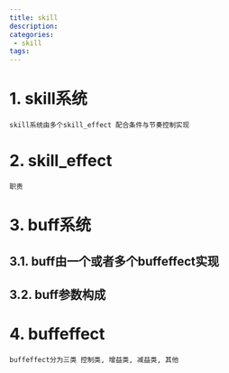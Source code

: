 ```yaml
---
title: skill
description:
categories:
 - skill
tags:
---
```


# 1. skill系统
```
skill系统由多个skill_effect 配合条件与节奏控制实现
```

# 2. skill_effect
```
职责
```

# 3. buff系统

## 3.1. buff由一个或者多个buffeffect实现

## 3.2. buff参数构成

# 4. buffeffect
```
buffeffect分为三类 控制类, 增益类, 减益类, 其他
```

